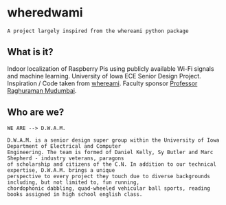 # wheredwami
```
A project largely inspired from the whereami python package
```

## What is it?

Indoor localization of Raspberry Pis using publicly available Wi-Fi signals and machine learning. 
University of Iowa ECE Senior Design Project. Inspiration / Code taken from [whereami](https://github.com/kootenpv/whereami). 
Faculty sponsor [Professor Raghuraman Mudumbai](https://www.engineering.uiowa.edu/faculty-staff/raghuraman-mudumbai). 

## Who are we?

```WE ARE --> D.W.A.M.```

```
D.W.A.M. is a senior design super group within the University of Iowa Department of Electrical and Computer 
Engineering. The team is formed of Daniel Kelly, Sy Butler and Marc Shepherd - industry veterans, paragons 
of scholarship and citizens of the C.N. In addition to our technical expertise, D.W.A.M. brings a unique 
perspective to every project they touch due to diverse backgrounds including, but not limited to, fun running, 
chordophonic dabbling, quad-wheeled vehicular ball sports, reading books assigned in high school english class.
```
